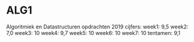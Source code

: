 # ALG1
Algoritmiek en Datastructuren opdrachten 2019
cijfers: 
week1: 9,5
week2: 7,0
week3: 10
week4: 9,7
week5: 10
week6: 10
week7: 10
tentamen: 9,1
